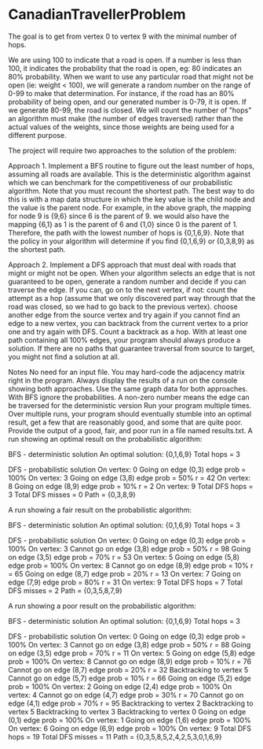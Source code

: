 # CanadianTravellerProblem

The goal is to get from vertex 0 to vertex 9 with the minimal number of hops.

We are using 100 to indicate that a road is open. If a number is less than 100, it indicates the probability that the road is open, eg: 80 indicates an 80% probability. When we want to use any particular road that might not be open (ie: weight < 100), we will generate a random number on the range of 0-99 to make that determination. For instance, if the road has an 80% probability of being open, and our generated number is 0-79, it is open. If we generate 80-99, the road is closed. We will count the number of "hops" an algorithm must make (the number of edges traversed) rather than the actual values of the weights, since those weights are being used for a different purpose.

The project will require two approaches to the solution of the problem:

Approach 1. Implement a BFS routine to figure out the least number of hops, assuming all roads are available. This is the deterministic algorithm against which we can benchmark for the competitiveness of our probabilistic algorithm. Note that you must recount the shortest path. The best way to do this is with a map data structure in which the key value is the child node and the value is the parent node. For example, in the above graph, the <key><value> mapping for node 9 is {9,6} since 6 is the parent of 9. we would also have the mapping {6,1} as 1 is the parent of 6 and {1,0} since 0 is the parent of 1. Therefore, the path with the lowest number of hops is {0,1,6,9}. Note that the policy in your algorithm will determine if you find  {0,1,6,9} or {0,3,8,9} as the shortest path.

Approach 2. Implement  a DFS approach that must deal with roads that might or might not be open. When your algorithm selects an edge that is not guaranteed to be open, generate a random number and decide if you can traverse the edge. If you can, go on to the next vertex, if not:
count the attempt as a hop (assume that we only discovered part way through that the road was closed, so we had to go back to the previous vertex).
choose another edge from the source vertex and try again
if you cannot find an edge to a new vertex, you can backtrack from the current vertex to a prior one and try again with DFS. Count a backtrack as a hop.
With at least one path containing all 100% edges, your program should always produce a solution. If there are no paths that guarantee traversal from source to target, you might not find a solution at all.

Notes
No need for an input file. You may hard-code the adjacency matrix right in the program.
Always display the results of a run on the console showing both approaches.
Use the same graph data for both approaches. With BFS ignore the probabilities. A non-zero number means the edge can be traversed for the deterministic version
Run your program multiple times. Over multiple runs, your program should eventually stumble into an optimal result, get a few that are reasonably good, and some that are quite poor.
Provide the output of a good, fair, and poor run in a file named results.txt.
A run showing an optimal result on the probabilistic algorithm:


BFS - deterministic solution
  An optimal solution:
    {0,1,6,9}
  Total hops = 3

DFS - probabilistic solution
  On vertex: 0
  Going on edge (0,3) edge prob = 100%
  On vertex: 3
  Going on edge (3,8) edge prob = 50% r = 42
  On vertex: 8
  Going on edge (8,9) edge prob = 10% r = 2
  On vertex: 9
Total DFS hops = 3
Total DFS misses = 0
Path = {0,3,8,9}

A run showing a fair result on the probabilistic algorithm:

BFS - deterministic solution
  An optimal solution:
    {0,1,6,9}
  Total hops = 3

DFS - probabilistic solution
  On vertex: 0
  Going on edge (0,3) edge prob = 100%
  On vertex: 3
  Cannot go on edge (3,8) edge prob = 50% r = 98
  Going on edge (3,5) edge prob = 70% r = 53
  On vertex: 5
  Going on edge (5,8) edge prob = 100%
  On vertex: 8
  Cannot go on edge (8,9) edge prob = 10% r = 65
  Going on edge (8,7) edge prob = 20% r = 13
  On vertex: 7
  Going on edge (7,9) edge prob = 80% r = 31
  On vertex: 9
Total DFS hops = 7
Total DFS misses = 2
Path = {0,3,5,8,7,9}

A run showing a poor result on the probabilistic algorithm:


BFS - deterministic solution
  An optimal solution:
    {0,1,6,9}
  Total hops = 3

DFS - probabilistic solution
  On vertex: 0
  Going on edge (0,3) edge prob = 100%
  On vertex: 3
  Cannot go on edge (3,8) edge prob = 50% r = 88
  Going on edge (3,5) edge prob = 70% r = 11
  On vertex: 5
  Going on edge (5,8) edge prob = 100%
  On vertex: 8
  Cannot go on edge (8,9) edge prob = 10% r = 76
  Cannot go on edge (8,7) edge prob = 20% r = 32
  Backtracking to vertex 5
  Cannot go on edge (5,7) edge prob = 10% r = 66
  Going on edge (5,2) edge prob = 100%
  On vertex: 2
  Going on edge (2,4) edge prob = 100%
  On vertex: 4
  Cannot go on edge (4,7) edge prob = 30% r = 70
  Cannot go on edge (4,1) edge prob = 70% r = 95
  Backtracking to vertex 2
  Backtracking to vertex 5
  Backtracking to vertex 3
  Backtracking to vertex 0
  Going on edge (0,1) edge prob = 100%
  On vertex: 1
  Going on edge (1,6) edge prob = 100%
  On vertex: 6
  Going on edge (6,9) edge prob = 100%
  On vertex: 9
Total DFS hops = 19
Total DFS misses = 11
Path = {0,3,5,8,5,2,4,2,5,3,0,1,6,9}

